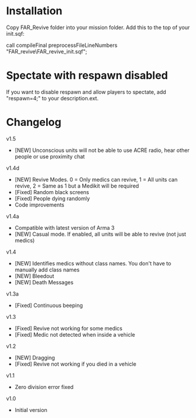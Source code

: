﻿
 Installation
=====================================

Copy FAR_Revive folder into your mission folder. Add this to the top of your init.sqf:

call compileFinal preprocessFileLineNumbers "FAR_revive\FAR_revive_init.sqf";

 Spectate with respawn disabled
=====================================

If you want to disable respawn and allow players to spectate, add "respawn=4;" to your description.ext.

 Changelog
=====================================

v1.5
* [NEW] Unconscious units will not be able to use ACRE radio, hear other people or use proximity chat

v1.4d
* [NEW] Revive Modes. 0 = Only medics can revive, 1 = All units can revive, 2 = Same as 1 but a Medikit will be required
* [Fixed] Random black screens
* [Fixed] People dying randomly
* Code improvements

v1.4a
* Compatible with latest version of Arma 3
* [NEW] Casual mode. If enabled, all units will be able to revive (not just medics)

v1.4
* [NEW] Identifies medics without class names. You don't have to manually add class names
* [NEW] Bleedout
* [NEW] Death Messages

v1.3a
* [Fixed] Continuous beeping

v1.3
* [Fixed] Revive not working for some medics
* [Fixed] Medic not detected when inside a vehicle

v1.2
* [NEW] Dragging
* [Fixed] Revive not working if you died in a vehicle

v1.1
* Zero division error fixed

v1.0
* Initial version